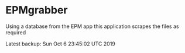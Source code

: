 # EPMgrabber
Using a database from the EPM app this application scrapes the files as required


Latest backup: Sun Oct 6 23:45:02 UTC 2019

